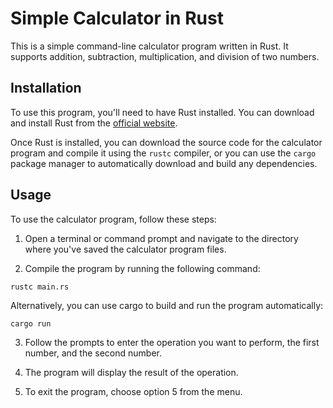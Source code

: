 # Simple Calculator in Rust

This is a simple command-line calculator program written in Rust. It supports addition, subtraction, multiplication, and division of two numbers.

## Installation

To use this program, you'll need to have Rust installed. You can download and install Rust from the [official website](https://www.rust-lang.org/tools/install).

Once Rust is installed, you can download the source code for the calculator program and compile it using the `rustc` compiler, or you can use the `cargo` package manager to automatically download and build any dependencies.

## Usage

To use the calculator program, follow these steps:

1. Open a terminal or command prompt and navigate to the directory where you've saved the calculator program files.

2. Compile the program by running the following command:
```
rustc main.rs
```
Alternatively, you can use cargo to build and run the program automatically:
```
cargo run
```
3. Follow the prompts to enter the operation you want to perform, the first number, and the second number.

4. The program will display the result of the operation.

5. To exit the program, choose option 5 from the menu.

